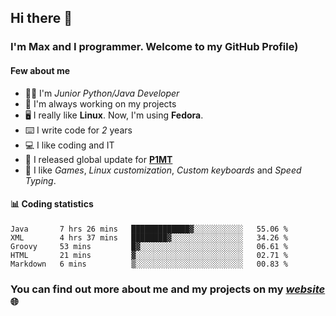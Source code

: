 ## Hi there 👋
### I'm Max and I programmer. Welcome to my GitHub Profile)

#### **Few about me**
- 👨‍💻 I'm _Junior Python/Java Developer_
- 📁 I'm always working on my projects
- 🖥️ I really like **Linux**. Now, I'm using **Fedora**.
- ⌨️ I write code for _2_ years
- 💻 I like coding and IT
- 📃 I released global update for **[P1MT](https://github.com/merive/Press1MTimes)**
- 👾 I like _Games_, _Linux customization_, _Custom keyboards_ and _Speed Typing_.

#### 📊 **Coding statistics**
<!--START_SECTION:waka-->
```text
Java       7 hrs 26 mins   █████████████▓░░░░░░░░░░░   55.06 % 
XML        4 hrs 37 mins   ████████▓░░░░░░░░░░░░░░░░   34.26 % 
Groovy     53 mins         █▓░░░░░░░░░░░░░░░░░░░░░░░   06.61 % 
HTML       21 mins         ▓░░░░░░░░░░░░░░░░░░░░░░░░   02.71 % 
Markdown   6 mins          ▒░░░░░░░░░░░░░░░░░░░░░░░░   00.83 % 
```
<!--END_SECTION:waka-->

### **You can find out more about me and my projects on my _[website](https://merive.herokuapp.com/)_ 🌐**
